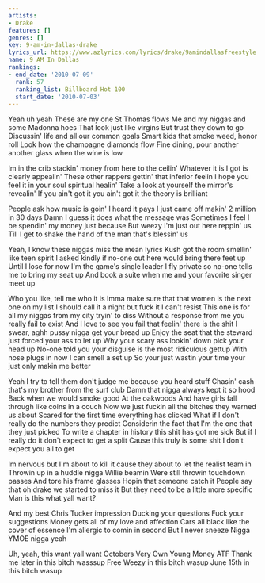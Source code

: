 ```yaml
---
artists:
- Drake
features: []
genres: []
key: 9-am-in-dallas-drake
lyrics_url: https://www.azlyrics.com/lyrics/drake/9amindallasfreestyle.html
name: 9 AM In Dallas
rankings:
- end_date: '2010-07-09'
  rank: 57
  ranking_list: Billboard Hot 100
  start_date: '2010-07-03'
---
```


Yeah uh yeah
These are my one St Thomas flows
Me and my niggas and some Madonna hoes
That look just like virgins
But trust they down to go
Discussin' life and all our common goals
Smart kids that smoke weed, honor roll
Look how the champagne diamonds flow
Fine dining, pour another another glass when the wine is low

Im in the crib stackin' money from here to the ceilin'
Whatever it is I got is clearly appealin'
These other rappers gettin' that inferior feelin
I hope you feel it in your soul spiritual healin'
Take a look at yourself the mirror's revealin'
If you ain't got it you ain't got it the theory is brilliant

People ask how music is goin' I heard it pays
I just came off makin' 2 million in 30 days
Damn I guess it does what the message was
Sometimes I feel I be spendin' my money just because
But weezy I'm just out here reppin' us
Till I get to shake the hand of the man that's blessin' us

Yeah, I know these niggas miss the mean lyrics
Kush got the room smellin' like teen spirit
I asked kindly if no-one out here would bring there feet up
Until I lose for now I'm the game's single leader
I fly private so no-one tells me to bring my seat up
And book a suite when me and your favorite singer meet up

Who you like, tell me who it is
Imma make sure that that women is the next one on my list
I should call it a night but fuck it I can't resist
This one is for all my niggas from my city tryin' to diss
Without a response from me you really fail to exist
And I love to see you fail that feelin' there is the shit
I swear, aghh pussy nigga get your bread up
Enjoy the seat that the steward just forced your ass to let up
Why your scary ass lookin' down pick your head up
No-one told you your disguise is the most ridiculous gettup
With nose plugs in now I can smell a set up
So your just wastin your time your just only makin me better

Yeah I try to tell them don't judge me because you heard stuff
Chasin' cash that's my brother from the surf club
Damn that nigga always kept it so hood
Back when we would smoke good
At the oakwoods
And have girls fall through like coins in a couch
Now we just fuckin all the bitches they warned us about
Scared for the first time everything has clicked
What if I don't really do the numbers they predict
Considerin the fact that I'm the one that they just picked
To write a chapter in history this shit has got me sick
But if I really do it don't expect to get a split
Cause this truly is some shit I don't expect you all to get

Im nervous but I'm about to kill it cause they about to let the realist team in
Throwin up in a huddle nigga Willie beamin
Were still throwin touchdown passes
And tore his frame glasses
Hopin that someone catch it
People say that oh drake we started to miss it
But they need to be a little more specific
Man is this what yall want?

And my best Chris Tucker impression
Ducking your questions
Fuck your suggestions
Money gets all of my love and affection
Cars all black like the cover of essence
I'm allergic to comin in second
But I never sneeze
Nigga YMOE nigga yeah

Uh, yeah, this want yall want
Octobers Very Own
Young Money
ATF
Thank me later in this bitch wasssup
Free Weezy in this bitch wasup
June 15th in this bitch wasup



